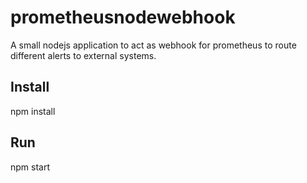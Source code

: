 # prometheusnodewebhook
A small nodejs application to act as webhook for prometheus to route different alerts to external systems.


## Install
npm install

## Run
npm start

